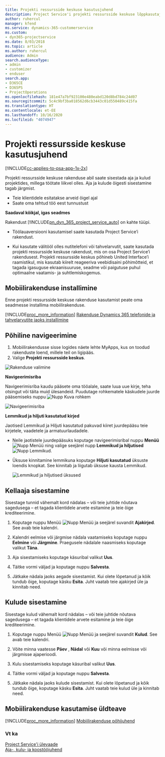 ```yaml
---
title: Projekti ressursside keskuse kasutusjuhend
description: Project Service'i projekti ressursside keskuse lõppkasutajale mõeldud juhend
author: ruhercul
manager: kfend
ms.service: dynamics-365-customerservice
ms.custom:
- dyn365-projectservice
ms.date: 8/03/2018
ms.topic: article
ms.author: ruhercul
audience: Admin
search.audienceType:
- admin
- customizer
- enduser
search.app:
- D365CE
- D365PS
- ProjectOperations
ms.openlocfilehash: 181e47a7bf923100e480eabd120d8bd784c24d07
ms.sourcegitcommit: 5c4c9bf3ba018562d6cb3443c01d550489c415fa
ms.translationtype: HT
ms.contentlocale: et-EE
ms.lasthandoff: 10/16/2020
ms.locfileid: "4074947"
---
```

# <a name="user-guide-for-project-resource-hub"></a>Projekti ressursside keskuse kasutusjuhend

[!INCLUDE[cc-applies-to-psa-app-1x-2x](../includes/cc-applies-to-psa-app-1x-2x.md)]

Projekti ressursside keskuse rakenduse abil saate sisestada aja ja kulud projektides, millega töötate liikvel olles. Aja ja kulude õigesti sisestamine tagab järgmist.

- Teie klientidele esitatakse arveid õigel ajal
- Saate oma tehtud töö eest tunnustust

**Saadaval kõikjal, igas seadmes**

Rakendust [!INCLUDE[pn_dyn_365_project_service_auto](../includes/pn-dyn-365-project-service-auto.md)] on kahte tüüpi. 

- Töölauaversiooni kasutamisel saate kasutada Project Service’i rakendust. 

- Kui kasutate välitööl olles nutitelefoni või tahvelarvutit, saate kasutada projekti ressursside keskuse rakendust, mis on osa Project Service’i rakendusest. Projekti ressursside keskus põhineb United Interface’i raamistikul, mis kasutab kiirelt reageeriva veebidisaini põhimõtteid, et tagada igasuguse ekraanisuuruse, seadme või paigutuse puhul optimaalne vaatamis- ja suhtlemiskogemus. 


## <a name="install-the-mobile-app"></a>Mobiilirakenduse installimine
Enne projekti ressursside keskuse rakenduse kasutamist peate oma seadmesse installima mobiilirakenduse. 

[!INCLUDE[proc_more_information](../includes/proc-more-information.md)] [Rakenduse Dynamics 365 telefonide ja tahvelarvutite jaoks installimine](https://docs.microsoft.com/dynamics365/mobile-app/install-dynamics-365-for-phones-and-tablets)

## <a name="basic-navigation"></a>Põhiline navigeerimine
1.  Mobiilirakendusse sisse logides näete lehte MyApps, kus on toodud rakenduste loend, millele teil on ligipääs. 
2.  Valige **Projekti ressursside keskus**.

![Rakenduse valimine](media/chooseApp_1.png "Rakenduse valimine")

**Navigeerimisriba**

Navigeerimisriba kaudu pääsete oma tööalale, saate luua uue kirje, teha otsingut või täita muid ülesandeid. Puudutage rohkematele käskudele juurde pääsemiseks nuppu ![Nupp Kuva rohkem](media/MoreButton.png "Nupp Kuva rohkem")

![Navigeerimisriba](media/NavBar_2.png "Navigeerimisriba")

**Lemmikud ja hiljuti kasutatud kirjed**

Jaotised Lemmikud ja Hiljuti kasutatud pakuvad kiiret juurdepääsu teie kirjetele, vaadetele ja armatuurlaudadele. 

- Neile jaotistele juurdepääsuks koputage navigeerimisribal nuppu **Menüü** ![Nupp Menüü](media/MenuButton.png "Nupp Menüü") ning valige seejärel nupp **Lemmikud ja hiljutised** ![Nupp Lemmikud](media/FavButton.png "Nupp Lemmikud").

- Üksuse kinnitamine lemmikuna koputage **Hiljuti kasutatud** üksuste loendis knopkat. See kinnitab ja liigutab üksuse kausta Lemmikud.

  ![Lemmikud ja hiljutised üksused](media/Favs_3.png "Lemmikud ja hiljutised üksused")
 
## <a name="enter-time"></a>Kellaaja sisestamine
Sisestage tunnid vähemalt kord nädalas – või teie juhtide nõutava sagedusega – et tagada klientidele arvete esitamine ja teie õige krediteerimine.

1. Koputage nuppu Menüü ![Nupp Menüü](media/MenuButton.png "Nupp Menüü") ja seejärel suvandit **Ajakirjed**. See avab teie kalendri.

2. Kalendri eelmise või järgmise nädala vaatamiseks koputage nuppu **Eelmine** või **Järgmine**. Praegusele nädalale naasmiseks koputage valikut **Täna**.

3. Aja sisestamiseks koputage käsuribal valikut **Uus**. 

4. Täitke vormi väljad ja koputage nuppu **Salvesta**.

5. Jätkake nädala jaoks aegade sisestamist. Kui olete lõpetanud ja kõik tundub õige, koputage käsku **Esita**. Juht vaatab teie ajakirjed üle ja kinnitab need.

## <a name="enter-expenses"></a>Kulude sisestamine 
Sisestage kulud vähemalt kord nädalas – või teie juhtide nõutava sagedusega – et tagada klientidele arvete esitamine ja teie õige krediteerimine.

1. Koputage nuppu Menüü ![Nupp Menüü](media/MenuButton.png "Nupp Menüü") ja seejärel suvandit **Kulud**. See avab teie kalendri.

2. Võite minna vaatesse **Päev** , **Nädal** või **Kuu** või minna eelmisse või järgmisse ajaperioodi. 

3. Kulu sisestamiseks koputage käsuribal valikut **Uus**. 

4. Täitke vormi väljad ja koputage nuppu **Salvesta**.

5. Jätkake nädala jaoks kulude sisestamist. Kui olete lõpetanud ja kõik tundub õige, koputage käsku **Esita**. Juht vaatab teie kulud üle ja kinnitab need.

## <a name="general-information-on-how-to-use-the-mobile-app"></a>Mobiilirakenduse kasutamise üldteave 
[!INCLUDE[proc_more_information](../includes/proc-more-information.md)] [Mobiilirakenduse põhijuhend](https://docs.microsoft.com/dynamics365/mobile-app/dynamics-365-phones-tablets-users-guide)

### <a name="see-also"></a>Vt ka  
 [Project Service'i ülevaade](../psa/overview.md)   
 [Aja-, kulu- ja koostööjuhend](../psa/time-expense-collaboration-guide.md)   
 
